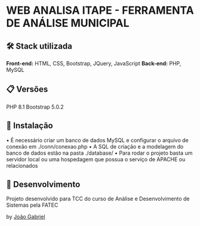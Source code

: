 # WEB ANALISA ITAPE - FERRAMENTA DE ANÁLISE MUNICIPAL

## 🛠 Stack utilizada

**Front-end:** HTML, CSS, Bootstrap, JQuery, JavaScript
**Back-end:** PHP, MySQL

## 📋 Versões

PHP 8.1
Bootstrap 5.0.2

## 📂 Instalação

• É necessário criar um banco de dados MySQL e configurar o arquivo de conexão em ./conn/conexao.php
• A SQL de criação e a modelagem do banco de dados estão na pasta ./database/
• Para rodar o projeto basta um servidor local ou uma hospedagem que possua o serviço de APACHE ou relacionados

## 🧠 Desenvolvimento

Projeto desenvolvido para TCC do curso de Análise e Desenvolvimento de Sistemas pela FATEC

by [João Gabriel](https://github.com/jgg0d)
